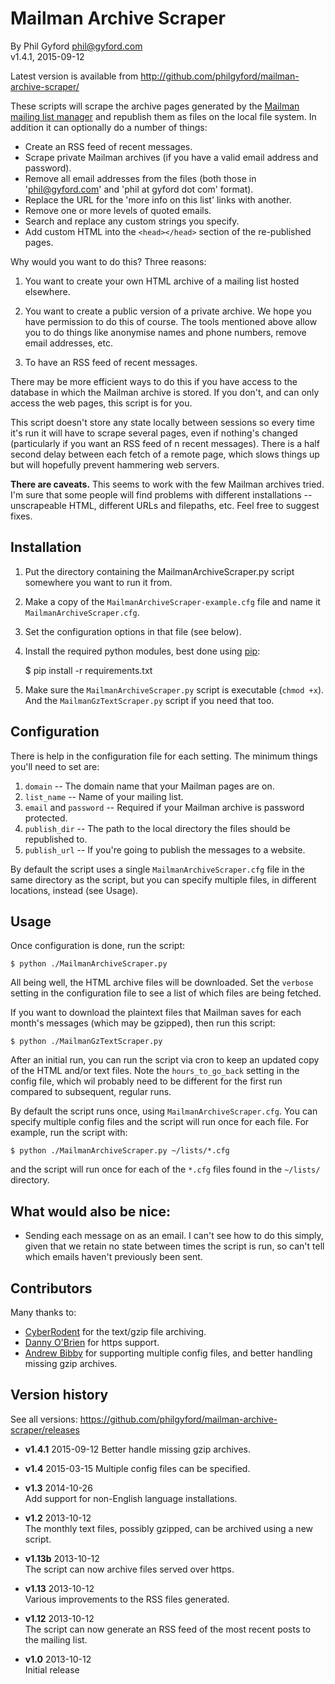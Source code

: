 # Mailman Archive Scraper

By Phil Gyford <phil@gyford.com>  
v1.4.1, 2015-09-12

Latest version is available from <http://github.com/philgyford/mailman-archive-scraper/>

These scripts will scrape the archive pages generated by the [Mailman mailing list manager](http://www.gnu.org/software/mailman/index.html) and republish them as files on the local file system. In addition it can optionally do a number of things:

* Create an RSS feed of recent messages.
* Scrape private Mailman archives (if you have a valid email address and password).
* Remove all email addresses from the files (both those in 'phil@gyford.com' and 'phil at gyford dot com' format).
* Replace the URL for the 'more info on this list' links with another.
* Remove one or more levels of quoted emails.
* Search and replace any custom strings you specify.
* Add custom HTML into the `<head></head>` section of the re-published pages.

Why would you want to do this? Three reasons:

1. You want to create your own HTML archive of a mailing list hosted elsewhere.

2. You want to create a public version of a private archive. We hope you have permission to do this of course. The tools mentioned above allow you to do things like anonymise names and phone numbers, remove email addresses, etc.

3. To have an RSS feed of recent messages.

There may be more efficient ways to do this if you have access to the database in which the Mailman archive is stored. If you don't, and can only access the web pages, this script is for you.

This script doesn't store any state locally between sessions so every time it's run it will have to scrape several pages, even if nothing's changed (particularly if you want an RSS feed of n recent messages). There is a half second delay between each fetch of a remote page, which slows things up but will hopefully prevent hammering web servers.

**There are caveats.** This seems to work with the few Mailman archives tried. I'm sure that some people will find problems with different installations -- unscrapeable HTML, different URLs and filepaths, etc. Feel free to suggest fixes.


## Installation

1. Put the directory containing the MailmanArchiveScraper.py script somewhere you want to run it from.

2. Make a copy of the `MailmanArchiveScraper-example.cfg` file and name it `MailmanArchiveScraper.cfg`.

3. Set the configuration options in that file (see below).

4. Install the required python modules, best done using [pip](https://pypi.python.org/pypi/pip):

	$ pip install -r requirements.txt

5. Make sure the `MailmanArchiveScraper.py` script is executable (`chmod +x`). And the `MailmanGzTextScraper.py` script if you need that too.


## Configuration

There is help in the configuration file for each setting. The minimum things you'll need to set are:

1. `domain` -- The domain name that your Mailman pages are on.
2. `list_name` -- Name of your mailing list.
3. `email` and `password` -- Required if your Mailman archive is password protected.
4. `publish_dir` -- The path to the local directory the files should be republished to.
5. `publish_url` -- If you're going to publish the messages to a website.

By default the script uses a single `MailmanArchiveScraper.cfg` file in the same directory as the script, but you can specify multiple files, in different locations, instead (see Usage).


## Usage

Once configuration is done, run the script:

	$ python ./MailmanArchiveScraper.py

All being well, the HTML archive files will be downloaded. Set the `verbose` setting in the configuration file to see a list of which files are being fetched.

If you want to download the plaintext files that Mailman saves for each month's messages (which may be gzipped), then run this script:

	$ python ./MailmanGzTextScraper.py

After an initial run, you can run the script via cron to keep an updated copy of the HTML and/or text files. Note the `hours_to_go_back` setting in the config file, which wil probably need to be different for the first run compared to subsequent, regular runs.

By default the script runs once, using `MailmanArchiveScraper.cfg`. You can specify multiple config files and the script will run once for each file. For example, run the script with:

	$ python ./MailmanArchiveScraper.py ~/lists/*.cfg

and the script will run once for each of the `*.cfg` files found in the `~/lists/` directory.


## What would also be nice:

* Sending each message on as an email. I can't see how to do this simply, given that we retain no state between times the script is run, so can't tell which emails haven't previously been sent.


## Contributors

Many thanks to:

* [CyberRodent](https://github.com/cyberrodent) for the text/gzip file archiving.
* [Danny O'Brien](https://github.com/dannyob) for https support.
* [Andrew Bibby](https://github.com/bibby) for supporting multiple config files, and better handling missing gzip archives.


## Version history

See all versions: https://github.com/philgyford/mailman-archive-scraper/releases

* **v1.4.1** 2015-09-12
  Better handle missing gzip archives.

* **v1.4** 2015-03-15
  Multiple config files can be specified.

* **v1.3** 2014-10-26  
  Add support for non-English language installations.

* **v1.2** 2013-10-12  
  The monthly text files, possibly gzipped, can be archived using a new script.

* **v1.13b** 2013-10-12  
  The script can now archive files served over https.

* **v1.13** 2013-10-12  
  Various improvements to the RSS files generated.

* **v1.12** 2013-10-12  
  The script can now generate an RSS feed of the most recent posts to the mailing list.

* **v1.0** 2013-10-12  
  Initial release

  
